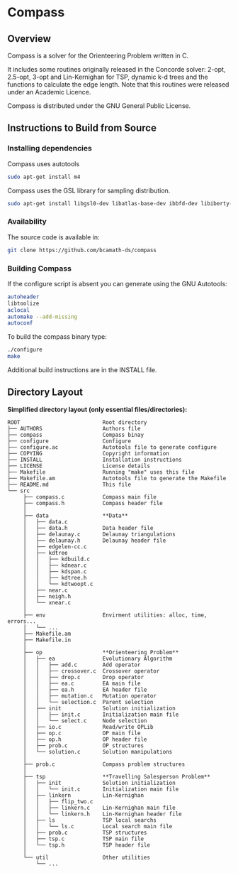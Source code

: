 Compass
=======

Overview
-------

Compass is a solver for the Orienteering Problem written in C.

It includes some routines originally released in the Concorde solver: 2-opt, 2.5-opt, 3-opt and Lin-Kernighan for TSP, dynamic k-d trees and the functions to calculate the edge length. Note that this routines were released under an Academic Licence.

Compass is distributed under the GNU General Public License.


Instructions to Build from Source
---------------------------------

### Installing dependencies

  Compass uses autotools
```sh
sudo apt-get install m4
```

  Compass uses the GSL library for sampling distribution.

```sh
sudo apt-get install libgsl0-dev libatlas-base-dev ibbfd-dev libiberty-dev
```

### Availability

The source code is available in:

```sh
git clone https://github.com/bcamath-ds/compass
```

### Building Compass

If the configure script is absent you can generate using the GNU Autotools:

```bash
autoheader
libtoolize
aclocal
automake --add-missing
autoconf
```

To build the compass binary type:
```bash
./configure
make
```
 Additional build instructions are in the INSTALL file.

Directory Layout
----------------

__Simplified directory layout (only essential files/directories):__

```
ROOT                          Root directory
├── AUTHORS                   Authors file
├── compass                   Compass binay
├── configure                 Configure
├── configure.ac              Autotools file to generate configure
├── COPYING                   Copyright information
├── INSTALL                   Installation instructions
├── LICENSE                   License details
├── Makefile                  Running "make" uses this file
├── Makefile.am               Autotools file to generate the Makefile
├── README.md                 This file
└── src
     ├── compass.c            Compass main file
     ├── compass.h            Compass header file
     │
     ├── data                 **Data**
     │   ├── data.c
     │   ├── data.h           Data header file
     │   ├── delaunay.c       Delaunay triangulations
     │   ├── delaunay.h       Delaunay header file
     │   ├── edgelen-cc.c
     │   ├── kdtree
     │   │   ├── kdbuild.c
     │   │   ├── kdnear.c
     │   │   ├── kdspan.c
     │   │   ├── kdtree.h
     │   │   └── kdtwoopt.c
     │   ├── near.c
     │   ├── neigh.h
     │   └── xnear.c
     │
     ├── env                  Envirment utilities: alloc, time, errors...
     │   └── ...
     ├── Makefile.am
     ├── Makefile.in
     │
     ├── op                   **Orienteering Problem**
     │   ├── ea               Evolutionary Algorithm
     │   │   ├── add.c        Add operator
     │   │   ├── crossover.c  Crossover operator
     │   │   ├── drop.c       Drop operator
     │   │   ├── ea.c         EA main file
     │   │   ├── ea.h         EA header file
     │   │   ├── mutation.c   Mutation operator
     │   │   └── selection.c  Parent selection
     │   ├── init             Solution initialization
     │   │   ├── init.c       Initialization main file
     │   │   └── select.c     Node selection
     │   ├── io.c             Read/write OPLib
     │   ├── op.c             OP main file
     │   ├── op.h             OP header file
     │   ├── prob.c           OP structures
     │   └── solution.c       Solution manipulations
     │
     ├── prob.c               Compass problem structures
     │
     ├── tsp                  **Travelling Salesperson Problem**
     │   ├── init             Solution initialization
     │   │   └── init.c       Initialization main file
     │   ├── linkern          Lin-Kernighan
     │   │   ├── flip_two.c
     │   │   ├── linkern.c    Lin-Kernighan main file
     │   │   └── linkern.h    Lin-Kernighan header file
     │   ├── ls               TSP local searchs
     │   │   └── ls.c         Local search main file
     │   ├── prob.c           TSP structures
     │   ├── tsp.c            TSP main file
     │   └── tsp.h            TSP header file
     │
     └── util                 Other utilities
         └── ...
```
